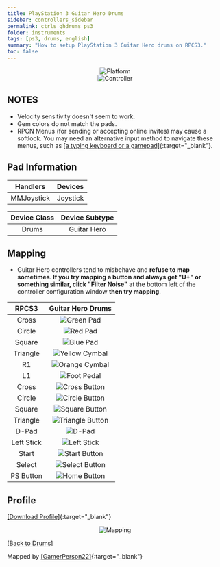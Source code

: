 ```yaml
---
title: PlayStation 3 Guitar Hero Drums
sidebar: controllers_sidebar
permalink: ctrls_ghdrums_ps3
folder: instruments
tags: [ps3, drums, english]
summary: "How to setup PlayStation 3 Guitar Hero drums on RPCS3."
toc: false
---
```



<div align="center"> <img src="https://carlmylo.github.io/docu-rpcs3/images/instruments/plat/ps3.png" alt="Platform" title="Platform"></div>

<div align="center"> <img src="https://carlmylo.github.io/docu-rpcs3/images/instruments/cont/ghdrmscontroller.png" alt="Controller" title="Controller"></div>

## NOTES

* Velocity sensitivity doesn't seem to work.
* Gem colors do not match the pads.
* RPCN Menus (for sending or accepting online invites) may cause a softlock. You may need an alternative input method to navigate these menus, such as [[a typing keyboard or a gamepad]](https://carlmylo.github.io/docu-rpcs3/ctrls_pads){:target="_blank"}.

## Pad Information

| Handlers | Devices |
|:------------------:|:---------------------:|
| MMJoystick | Joystick |

| Device Class | Device Subtype |
|:------------------:|:---------------------:|
| Drums | Guitar Hero |

## Mapping

* Guitar Hero controllers tend to misbehave and **refuse to map sometimes. If you try mapping a button and always get "U+" or something similar, click "Filter Noise"** at the bottom left of the controller configuration window **then try mapping**.

| **RPCS3** | **Guitar Hero Drums** |
|:--------:|:-----------------:|
| Cross | ![Green Pad](https://carlmylo.github.io/docu-rpcs3/images/btns/drms/gh/gp.png "Green Pad") |
| Circle | ![Red Pad](https://carlmylo.github.io/docu-rpcs3/images/btns/drms/gh/rp.png "Red Pad") |
| Square | ![Blue Pad](https://carlmylo.github.io/docu-rpcs3/images/btns/drms/gh/bp.png "Blue Pad") |
| Triangle | ![Yellow Cymbal](https://carlmylo.github.io/docu-rpcs3/images/btns/drms/gh/yc.png "Yellow Cymbal") |
| R1 | ![Orange Cymbal](https://carlmylo.github.io/docu-rpcs3/images/btns/drms/gh/oc.png "Orange Cymbal") |
| L1 | ![Foot Pedal](https://carlmylo.github.io/docu-rpcs3/images/btns/drms/gh/kp.png "Foot Pedal") |
| Cross | ![Cross Button](https://carlmylo.github.io/docu-rpcs3/images/btns/ctrls/ps3/x.png "Cross Button") |
| Circle | ![Circle Button](https://carlmylo.github.io/docu-rpcs3/images/btns/ctrls/ps3/o.png "Circle Button") |
| Square | ![Square Button](https://carlmylo.github.io/docu-rpcs3/images/btns/ctrls/ps3/s.png "Square Button") |
| Triangle | ![Triangle Button](https://carlmylo.github.io/docu-rpcs3/images/btns/ctrls/ps3/t.png "Triangle Button") |
| D-Pad | ![D-Pad](https://carlmylo.github.io/docu-rpcs3/images/btns/ctrls/ps3/dp.png "D-Pad") |
| Left Stick | ![Left Stick](https://carlmylo.github.io/docu-rpcs3/images/btns/ctrls/ps3/ls.png "Left Stick") |
| Start | ![Start Button](https://carlmylo.github.io/docu-rpcs3/images/btns/ctrls/ps3/sta.png "Start Button") |
| Select | ![Select Button](https://carlmylo.github.io/docu-rpcs3/images/btns/ctrls/ps3/sel.png "Select Button") |
| PS Button | ![Home Button](https://carlmylo.github.io/docu-rpcs3/images/btns/ctrls/ps3/home.png "Home Button") |

## Profile

[[Download Profile]](https://github.com/carlmylo/docu-rpcs3/raw/gh-pages/downloads/instrument-repo/PS3%20Guitar%20Hero%20Drums.7z){:target="_blank"}

<div align="center"> <img src="https://carlmylo.github.io/docu-rpcs3/images/instruments/maps/drmsps3ghmapping.png" alt="Mapping" title="Mapping"></div>

[[Back to Drums]](https://carlmylo.github.io/docu-rpcs3/ctrls_drums)

Mapped by [[GamerPerson22]](https://www.youtube.com/channel/UCC5SlXPlnlGwBG7w6mvfx8g){:target="_blank"}